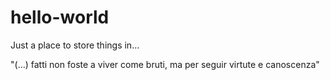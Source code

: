 # hello-world
Just a place to store things in...

"(...) fatti non foste a viver come bruti, ma per seguir virtute e canoscenza"
